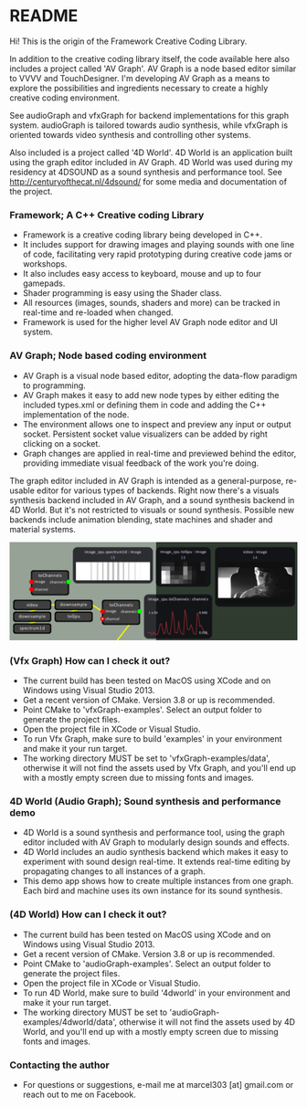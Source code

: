 # README #

Hi! This is the origin of the Framework Creative Coding Library.

In addition to the creative coding library itself, the code available here also includes a project called 'AV Graph'. AV Graph is a node based editor similar to VVVV and TouchDesigner. I'm developing AV Graph as a means to explore the possibilities and ingredients necessary to create a highly creative coding environment.

See audioGraph and vfxGraph for backend implementations for this graph system. audioGraph is tailored towards audio synthesis, while vfxGraph is oriented towards video synthesis and controlling other systems.

Also included is a project called '4D World'. 4D World is an application built using the graph editor included in AV Graph. 4D World was used during my residency at 4DSOUND as a sound synthesis and performance tool. See http://centuryofthecat.nl/4dsound/ for some media and documentation of the project.

### Framework; A C++ Creative coding Library ###

* Framework is a creative coding library being developed in C++.
* It includes support for drawing images and playing sounds with one line of code, facilitating very rapid prototyping during creative code jams or workshops.
* It also includes easy access to keyboard, mouse and up to four gamepads.
* Shader programming is easy using the Shader class.
* All resources (images, sounds, shaders and more) can be tracked in real-time and re-loaded when changed.
* Framework is used for the higher level AV Graph node editor and UI system.

### AV Graph; Node based coding environment ###

* AV Graph is a visual node based editor, adopting the data-flow paradigm to programming.
* AV Graph makes it easy to add new node types by either editing the included types.xml or defining them in code and adding the C++ implementation of the node.
* The environment allows one to inspect and preview any input or output socket. Persistent socket value visualizers can be added by right clicking on a socket.
* Graph changes are applied in real-time and previewed behind the editor, providing immediate visual feedback of the work you're doing.

The graph editor included in AV Graph is intended as a general-purpose, re-usable editor for various types of backends. Right now there's a visuals synthesis backend included in AV Graph, and a sound synthesis backend in 4D World. But it's not restricted to visuals or sound synthesis. Possible new backends include animation blending, state machines and shader and material systems.

![avGraph](/vfxGraph/docs/avGraph2.png)

### (Vfx Graph) How can I check it out? ###

* The current build has been tested on MacOS using XCode and on Windows using Visual Studio 2013.
* Get a recent version of CMake. Version 3.8 or up is recommended.
* Point CMake to 'vfxGraph-examples'. Select an output folder to generate the project files.
* Open the project file in XCode or Visual Studio.
* To run Vfx Graph, make sure to build 'examples' in your environment and make it your run target.
* The working directory MUST be set to 'vfxGraph-examples/data', otherwise it will not find the assets used by Vfx Graph, and you'll end up with a mostly empty screen due to missing fonts and images.

### 4D World (Audio Graph); Sound synthesis and performance demo ###

* 4D World is a sound synthesis and performance tool, using the graph editor included with AV Graph to modularly design sounds and effects.
* 4D World includes an audio synthesis backend which makes it easy to experiment with sound design real-time. It extends real-time editing by propagating changes to all instances of a graph.
* This demo app shows how to create multiple instances from one graph. Each bird and machine uses its own instance for its sound synthesis.

### (4D World) How can I check it out? ###

* The current build has been tested on MacOS using XCode and on Windows using Visual Studio 2013.
* Get a recent version of CMake. Version 3.8 or up is recommended.
* Point CMake to 'audioGraph-examples'. Select an output folder to generate the project files.
* Open the project file in XCode or Visual Studio.
* To run 4D World, make sure to build '4dworld' in your environment and make it your run target.
* The working directory MUST be set to 'audioGraph-examples/4dworld/data', otherwise it will not find the assets used by 4D World, and you'll end up with a mostly empty screen due to missing fonts and images.

### Contacting the author ###

* For questions or suggestions, e-mail me at marcel303 [at] gmail.com or reach out to me on Facebook.
